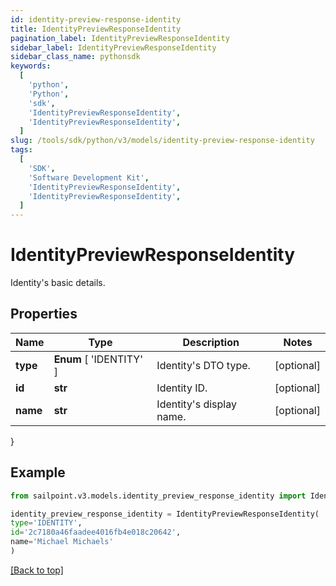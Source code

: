 ```yaml
---
id: identity-preview-response-identity
title: IdentityPreviewResponseIdentity
pagination_label: IdentityPreviewResponseIdentity
sidebar_label: IdentityPreviewResponseIdentity
sidebar_class_name: pythonsdk
keywords:
  [
    'python',
    'Python',
    'sdk',
    'IdentityPreviewResponseIdentity',
    'IdentityPreviewResponseIdentity',
  ]
slug: /tools/sdk/python/v3/models/identity-preview-response-identity
tags:
  [
    'SDK',
    'Software Development Kit',
    'IdentityPreviewResponseIdentity',
    'IdentityPreviewResponseIdentity',
  ]
---
```


# IdentityPreviewResponseIdentity

Identity's basic details.

## Properties

| Name     | Type                    | Description              | Notes      |
| -------- | ----------------------- | ------------------------ | ---------- |
| **type** | **Enum** [ 'IDENTITY' ] | Identity's DTO type.     | [optional] |
| **id**   | **str**                 | Identity ID.             | [optional] |
| **name** | **str**                 | Identity's display name. | [optional] |

}

## Example

```python
from sailpoint.v3.models.identity_preview_response_identity import IdentityPreviewResponseIdentity

identity_preview_response_identity = IdentityPreviewResponseIdentity(
type='IDENTITY',
id='2c7180a46faadee4016fb4e018c20642',
name='Michael Michaels'
)

```

[[Back to top]](#)
